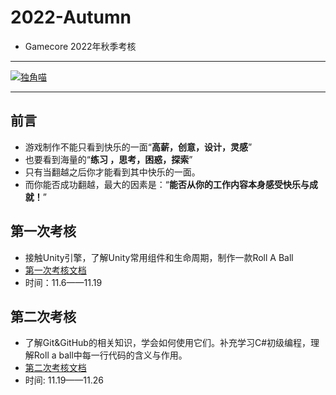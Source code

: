 # 2022-Autumn
* Gamecore 2022年秋季考核  
***   
[![独角喵](https://i.postimg.cc/ncLZH4kb/QQ-20221102090610.jpg)](https://postimg.cc/bd44g2W3)     
***   
## 前言
* 游戏制作不能只看到快乐的一面“__高薪，创意，设计，灵感__”    
* 也要看到海量的“__练习 ，思考，困惑，探索__”   
* 只有当翻越之后你才能看到其中快乐的一面。   
* 而你能否成功翻越，最大的因素是：“__能否从你的工作内容本身感受快乐与成就！__”    
## 第一次考核
* 接触Unity引擎，了解Unity常用组件和生命周期，制作一款Roll A Ball
* [第一次考核文档](https://github.com/7ubbti/2022-Autumn/blob/main/doc/%E7%AC%AC%E4%B8%80%E6%AC%A1%E8%80%83%E6%A0%B8%E6%96%87%E6%A1%A3.md)
* 时间：11.6——11.19
## 第二次考核
* 了解Git&GitHub的相关知识，学会如何使用它们。补充学习C#初级编程，理解Roll a ball中每一行代码的含义与作用。
* [第二次考核文档](https://github.com/7ubbti/2022-Autumn/blob/main/doc/%E7%AC%AC%E4%BA%8C%E6%AC%A1%E8%80%83%E6%A0%B8%E6%96%87%E6%A1%A3.md)
* 时间: 11.19——11.26